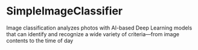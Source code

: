 # SimpleImageClassifier
Image classification analyzes photos with AI-based Deep Learning models that can identify and recognize a wide variety of criteria—from image contents to the time of day
